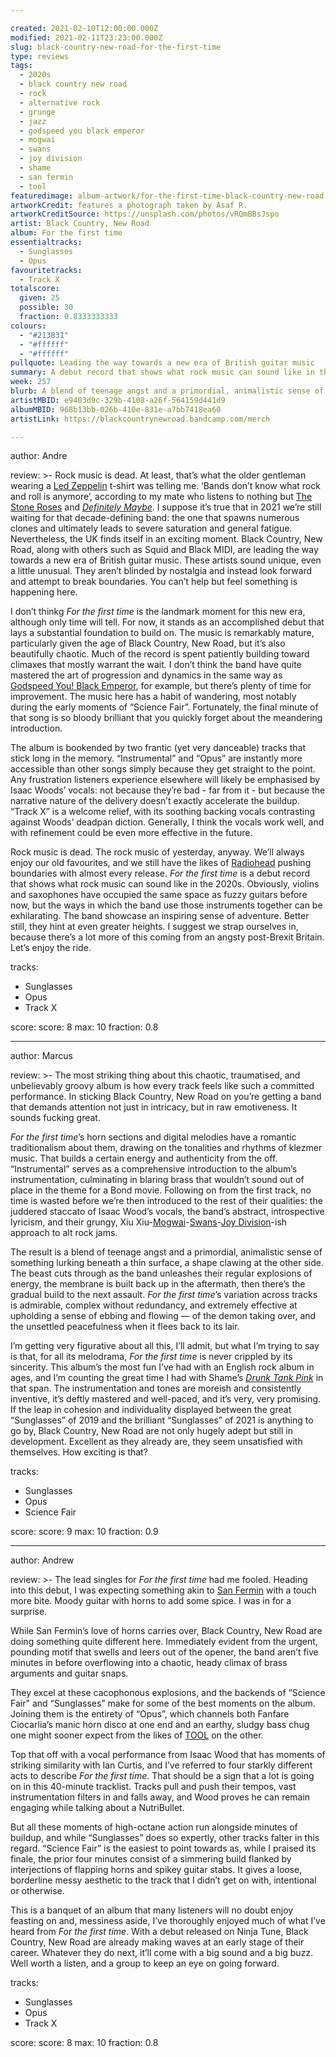 ```yaml
---

created: 2021-02-10T12:00:00.000Z
modified: 2021-02-11T23:23:00.000Z
slug: black-country-new-road-for-the-first-time
type: reviews
tags:
  - 2020s
  - black country new road
  - rock
  - alternative rock
  - grunge
  - jazz
  - godspeed you black emperor
  - mogwai
  - swans
  - joy division
  - shame
  - san fermin
  - tool
featuredimage: album-artwork/for-the-first-time-black-country-new-road.jpg
artworkCredit: features a photograph taken by Asaf R.
artworkCreditSource: https://unsplash.com/photos/vRQmBBsJspo
artist: Black Country, New Road
album: For the first time
essentialtracks:
  - Sunglasses
  - Opus
favouritetracks:
  - Track X
totalscore:
  given: 25
  possible: 30
  fraction: 0.8333333333
colours:
  - "#213831"
  - "#ffffff"
  - "#ffffff"
pullquote: Leading the way towards a new era of British guitar music
summary: A debut record that shows what rock music can sound like in the 2020s. Obviously, violins and saxophones have occupied the same space as fuzzy guitars before now, but the ways in which the band use those instruments together can be exhilarating.
week: 257
blurb: A blend of teenage angst and a primordial, animalistic sense of something lurking beneath a thin surface, a beastly shape clawing at the other side.
artistMBID: e9403d9c-329b-4108-a26f-564159d441d9
albumMBID: 968b13bb-026b-410e-831e-a7bb7418ea60
artistLink: https://blackcountrynewroad.bandcamp.com/merch

---
```


author: Andre

review: >-
  Rock music is dead. At least, that’s what the older gentleman wearing a [Led Zeppelin](/reviews/led-zeppelin-led-zeppelin/) t-shirt was telling me. ‘Bands don’t know what rock and roll is anymore’, according to my mate who listens to nothing but [The Stone Roses](/reviews/the-stone-roses-the-stone-roses/) and [*Definitely Maybe*](/reviews/oasis-definitely-maybe/). I suppose it’s true that in 2021 we’re still waiting for that decade-defining band: the one that spawns numerous clones and ultimately leads to severe saturation and general fatigue. Nevertheless, the UK finds itself in an exciting moment. Black Country, New Road, along with others such as Squid and Black MIDI, are leading the way towards a new era of British guitar music. These artists sound unique, even a little unusual. They aren’t blinded by nostalgia and instead look forward and attempt to break boundaries. You can’t help but feel something is happening here.

  I don’t thinkg _For the first time_ is the landmark moment for this new era, although only time will tell. For now, it stands as an accomplished debut that lays a substantial foundation to build on. The music is remarkably mature, particularly given the age of Black Country, New Road, but it’s also beautifully chaotic. Much of the record is spent patiently building toward climaxes that mostly warrant the wait. I don’t think the band have quite mastered the art of progression and dynamics in the same way as [Godspeed You! Black Emperor](/reviews/godspeed-you-black-emperor-f-sharp-a-sharp-infinity/), for example, but there’s plenty of time for improvement. The music here has a habit of wandering, most notably during the early moments of “Science Fair”. Fortunately, the final minute of that song is so bloody brilliant that you quickly forget about the meandering introduction.

  The album is bookended by two frantic (yet very danceable) tracks that stick long in the memory. “Instrumental” and “Opus” are instantly more accessible than other songs simply because they get straight to the point. Any frustration listeners experience elsewhere will likely be emphasised by Isaac Woods’ vocals: not because they’re bad - far from it - but because the narrative nature of the delivery doesn’t exactly accelerate the buildup. “Track X” is a welcome relief, with its soothing backing vocals contrasting against Woods’ deadpan diction. Generally, I think the vocals work well, and with refinement could be even more effective in the future.

  Rock music is dead. The rock music of yesterday, anyway. We’ll always enjoy our old favourites, and we still have the likes of [Radiohead](/reviews/radiohead-ok-computer/) pushing boundaries with almost every release. _For the first time_ is a debut record that shows what rock music can sound like in the 2020s. Obviously, violins and saxophones have occupied the same space as fuzzy guitars before now, but the ways in which the band use those instruments together can be exhilarating. The band showcase an inspiring sense of adventure. Better still, they hint at even greater heights. I suggest we strap ourselves in, because there’s a lot more of this coming from an angsty post-Brexit Britain. Let’s enjoy the ride.

tracks:
  - Sunglasses
  - Opus
  - Track X

score:
  score: 8
  max: 10
  fraction: 0.8

---

author: Marcus

review: >-
  The most striking thing about this chaotic, traumatised, and unbelievably groovy album is how every track feels like such a committed performance. In sticking Black Country, New Road on you’re getting a band that demands attention not just in intricacy, but in raw emotiveness. It sounds fucking great.

  _For the first time_’s horn sections and digital melodies have a romantic traditionalism about them, drawing on the tonalities and rhythms of klezmer music. That builds a certain energy and authenticity from the off. “Instrumental” serves as a comprehensive introduction to the album’s instrumentation, culminating in blaring brass that wouldn’t sound out of place in the theme for a Bond movie. Following on from the first track, no time is wasted before we’re then introduced to the rest of their qualities: the juddered staccato of Isaac Wood’s vocals, the band’s abstract, introspective lyricism, and their grungy, Xiu Xiu-[Mogwai](/reviews/mogwai-every-countrys-sun/)-[Swans](/reviews/swans-the-glowing-man/)-[Joy Division](/reviews/joy-division-unknown-pleasures/)-ish approach to alt rock jams.

  The result is a blend of teenage angst and a primordial, animalistic sense of something lurking beneath a thin surface, a shape clawing at the other side. The beast cuts through as the band unleashes their regular explosions of energy, the membrane is built back up in the aftermath, then there’s the gradual build to the next assault. _For the first time_’s variation across tracks is admirable, complex without redundancy, and extremely effective at upholding a sense of ebbing and flowing — of the demon taking over, and the unsettled peacefulness when it flees back to its lair.

  I’m getting very figurative about all this, I’ll admit, but what I’m trying to say is that, for all its melodrama, _For the first time_ is never crippled by its sincerity. This album’s the most fun I’ve had with an English rock album in ages, and I’m counting the great time I had with Shame’s [*Drunk Tank Pink*](/listening-parties/shame-drunk-tank-pink/) in that span. The instrumentation and tones are moreish and consistently inventive, it’s deftly mastered and well-paced, and it’s very, very promising. If the leap in cohesion and individuality displayed between the great “Sunglasses” of 2019 and the brilliant “Sunglasses” of 2021 is anything to go by, Black Country, New Road are not only hugely adept but still in development. Excellent as they already are, they seem unsatisfied with themselves. How exciting is that?

tracks:
  - Sunglasses
  - Opus
  - Science Fair

score:
  score: 9
  max: 10
  fraction: 0.9

---

author: Andrew

review: >-
  The lead singles for _For the first time_ had me fooled. Heading into this debut, I was expecting something akin to [San Fermin](/reviews/san-fermin-jackrabbit/) with a touch more bite. Moody guitar with horns to add some spice. I was in for a surprise.

  While San Fermin’s love of horns carries over, Black Country, New Road are doing something quite different here. Immediately evident from the urgent, pounding motif that swells and leers out of the opener, the band aren’t five minutes in before overflowing into a chaotic, heady climax of brass arguments and guitar snaps.

  They excel at these cacophonous explosions, and the backends of “Science Fair" and “Sunglasses” make for some of the best moments on the album. Joining them is the entirety of “Opus”, which channels both Fanfare Ciocarlia’s manic horn disco at one end and an earthy, sludgy bass chug one might sooner expect from the likes of [TOOL](/reviews/tool-fear-inoculum/) on the other.

  Top that off with a vocal performance from Isaac Wood that has moments of striking similarity with Ian Curtis, and I’ve referred to four starkly different acts to describe _For the first time_. That should be a sign that a lot is going on in this 40-minute tracklist. Tracks pull and push their tempos, vast instrumentation filters in and falls away, and Wood proves he can remain engaging while talking about a NutriBullet.

  But all these moments of high-octane action run alongside minutes of buildup, and while “Sunglasses” does so expertly, other tracks falter in this regard. “Science Fair” is the easiest to point towards as, while I praised its finale, the prior four minutes consist of a simmering build flanked by interjections of flapping horns and spikey guitar stabs. It gives a loose, borderline messy aesthetic to the track that I didn’t get on with, intentional or otherwise.

  This is a banquet of an album that many listeners will no doubt enjoy feasting on and, messiness aside, I’ve thoroughly enjoyed much of what I’ve heard from _For the first time_. With a debut released on Ninja Tune, Black Country, New Road are already making waves at an early stage of their career. Whatever they do next, it’ll come with a big sound and a big buzz. Well worth a listen, and a group to keep an eye on going forward.

tracks:
  - Sunglasses
  - Opus
  - Track X

score:
  score: 8
  max: 10
  fraction: 0.8
